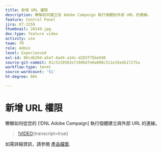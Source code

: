 ```yaml
---
title: 新增 URL 權限
description: 瞭解如何建立從 Adobe Campaign 執行個體到外部 URL 的連線。
feature: Control Panel
jira: KT-3259
thumbnail: 28149.jpg
doc-type: feature video
activity: use
team: TM
role: Admin
level: Experienced
exl-id: 86cdb284-a5a7-4ad4-a1dc-d203f75be948
source-git-commit: 81c5210502e719d6dfe0a000c511e3da4b17275a
workflow-type: tm+mt
source-wordcount: '51'
ht-degree: 66%

---
```


# 新增 URL 權限

瞭解如何從您的 [!DNL Adobe Campaign] 執行個體建立與外部 URL 的連線。

>[!VIDEO](https://video.tv.adobe.com/v/28149?learn=on){transcript=true}

如需詳細資訊，請參閱 [產品檔案](https://experienceleague.adobe.com/docs/control-panel/using/performance-monitoring/url-permissions.html).
